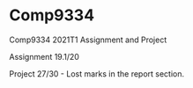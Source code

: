 # Comp9334
Comp9334 2021T1 Assignment and Project 

Assignment 19.1/20

Project 27/30 - Lost marks in the report section.

